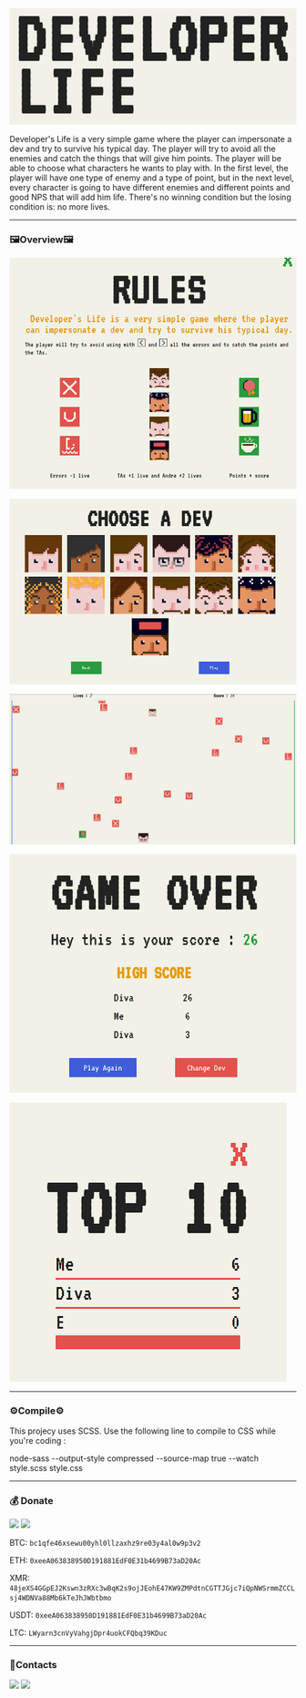 ![img2](for_GitHub/Screenshot_0.png)

Developer's Life is a very simple game where the player can impersonate a dev and try to survive his typical day.
The player will try to avoid all the enemies and catch the things that will give him points.
The player will be able to choose what characters he wants to play with.
In the first level, the player will have one type of enemy and a type of point, but in the next level, every character is going to have different enemies and different points and good NPS that will add him life.
There's no winning condition but the losing condition is: no more lives.

---

### 🖼Overview🖼

![img2](for_GitHub/Screenshot_5.png)

![img2](for_GitHub/Screenshot_4.png)

![img2](for_GitHub/Screenshot_3.png)

![img2](for_GitHub/Screenshot_2.png)

![img1](for_GitHub/Screenshot_1.png)

---

### ⚙Compile⚙

This projecy uses SCSS. Use the following line to compile to CSS while you're coding :

node-sass --output-style compressed --source-map true --watch style.scss style.css

---

### 💰 Donate
   <a href="https://www.donationalerts.com/r/nick_vinesmoke"><img src="https://img.shields.io/badge/Donationalerts-F37623?style=for-the-badge&logo=Cash%20App&logoColor=white"></a>
   <a href="https://patreon.com/NickVinesmoke"><img src="https://img.shields.io/badge/Patreon-F96854?style=for-the-badge&logo=patreon&logoColor=white"></a>
   
  BTC: <code>bc1qfe46xsewu00yhl0llzaxhz9re03y4al0w9p3v2</code>
  
  ETH: <code>0xeeA063838950D191881EdF0E31b4699B73aD20Ac</code>
  
  XMR: <code>48jeXS4GGpEJ2Kswn3zRXc3wBqK2s9ojJEohE47KW9ZMPdtnCGTTJGjc7iQpNWSrmmZCCLsj4WDNVa88Mb6kTeJhJWbtbmo</code>

  USDT: <code>0xeeA063838950D191881EdF0E31b4699B73aD20Ac</code>

  LTC: <code>LWyarn3cnVyVahgjDpr4uokCFQbq39KDuc</code>

---
### 📲Contacts

<a href="https://github.com/Nick-Vinesmoke"><img src="https://img.shields.io/badge/GitHub-100000?style=for-the-badge&logo=github&logoColor=white"></a>
   <a href="https://discordapp.com/users/798503509522645012/"><img src="https://img.shields.io/badge/Discord-003E54?style=for-the-badge&logo=Discord&logoColor=white"></a>
